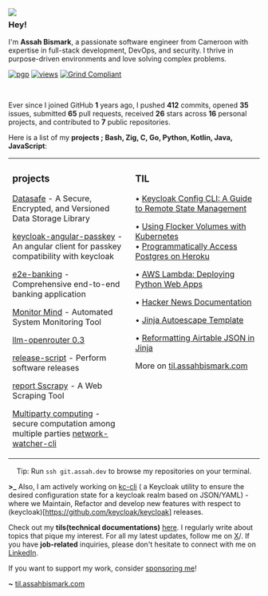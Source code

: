 <img align="left" src="https://orhun.dev/img/crow.png">

### Hey!

I'm **Assah Bismark**, a passionate software engineer from Cameroon with expertise in full-stack development, DevOps, and security. I thrive in purpose-driven environments and love solving complex problems.


[![pgp](https://img.shields.io/badge/pgp-0xF83424824B3E4B90-313131?style=flat&labelColor=545454&color=313131)](
     https://github.com/AssahBismarkabah/AssahBismarkabah/blob/master/assah.ssh) [![views](https://komarev.com/ghpvc/?username=AssahBismarkabah&style=flat&color=313131&label=views&abbreviated=true)](https://github.com/A) [![Grind Compliant](https://img.shields.io/badge/Grind-Compliant-blue?style=flat&labelColor=545454&color=313131)](https://github.com/The-Grindhouse/guidelines)

<br>

Ever since I joined GitHub **1** years ago, I pushed **412** commits, opened **35** issues, submitted **65** pull requests, received **26** stars across **16** personal projects, and contributed to **7** public repositories.

Here is a list of my **projects ;
**Bash, Zig, C, Go, Python, Kotlin, Java, JavaScript****:

<table><tr><td valign="top" width="33%">

### projects
<!-- recent_releases starts -->
[Datasafe](https://github.com/adorsys/datasafe) - A Secure, Encrypted, and Versioned Data Storage Library

[keycloak-angular-passkey](https://github.com/AssahBismarkabah/keycloak-mfa-passkey) - An angular client for passkey compatibility with keycloak

[e2e-banking](https://github.com/ADORSYS-GIS/e2e-banking-app) - Comprehensive end-to-end banking application  

[Monitor Mind](https://github.com/ADORSYS-GIS/monitor-mind) - Automated System Monitoring Tool 

[llm-openrouter 0.3](https://github.com/simonw/llm-openrouter/releases/tag/0.3)

[release-script](https://github.com/adorsys/release-scripts) - Perform software releases 

[report Sscrapy](https://github.com/ADORSYS-GIS/report-sscrap) - A Web Scraping Tool  

[Multiparty computing](https://github.com/AssahBismarkabah/multi-party-computing) - secure computation among multiple parties
[network-watcher-cli](https://github.com/AssahBismarkabah/Spring-test-containers/releases/tag/20240409151421)



</td><td valign="top" width="34%">



### TIL
<!-- tils starts -->
• [Keycloak Config CLI: A Guide to Remote State Management](https://medium.com/@assahbismarkabah/keycloak-config-cli-a-guide-to-remote-state-management-03a2bcfdc27d)  


• [Using Flocker Volumes with Kubernetes](https://medium.com/@assahbismarkabah/using-flocker-volumes-with-kubernetes-22fbd37b66d9)  
• [Programmatically Access Postgres on Heroku](https://til.assahbismark.com/docs/Heroku/progratically-access-postgres/)  

• [AWS Lambda: Deploying Python Web Apps](https://til.assahbismark.com/docs/awslambda/python-web-apps-deployments/)  

• [Hacker News Documentation](https://til.assahbismark.com/docs/hacker-news/hacker-news/)  

• [Jinja Autoescape Template](https://til.assahbismark.com/docs/jinja/autoescape-template.md/)  

• [Reformatting Airtable JSON in Jinja](https://til.assahbismark.com/docs/jinja/reformatting-airtable-json/)                                                                                                                               

<!-- tils ends -->
More on [til.assahbismark.com](https://til.assahbismark.com/)
</td></tr></table>
                                             
<center>

Tip: Run `ssh git.assah.dev` to browse my repositories on your terminal.

</center>

**\>\_** Also, I am actively working on [kc-cli](https://github.com/adorsys/keycloak-config-cli) ( a Keycloak utility to ensure the desired configuration state for a keycloak realm based on JSON/YAML) - where we Maintain, Refactor and develop new features with respect to (keycloak)[https://github.com/keycloak/keycloak] releases.

 Check out my **tils(technical documentations)** [here](https://til.assahbismark.com). I regularly write about topics that pique my interest. For all my latest updates, follow me on [X](https://x.com/AssahBismark)/. If you have **job-related** inquiries, please don't hesitate to connect with me on [LinkedIn](https://www.linkedin.com/in/AssahBismark/).

If you want to support my work, consider [sponsoring me](https://github.com/sponsors/AssahBismarkabah)! 

**~** [til.assahbismark.com](https://til.assahbismark.com/)

